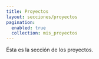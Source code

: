 ```yaml
---
title: Proyectos
layout: secciones/proyectos
pagination: 
  enabled: true
  collection: mis_proyectos
---
```


Ésta es la sección de los proyectos.
